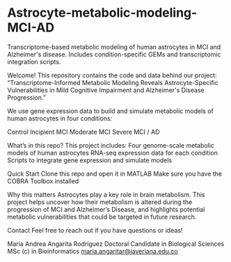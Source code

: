# Astrocyte-metabolic-modeling-MCI-AD
Transcriptome-based metabolic modeling of human astrocytes in MCI and Alzheimer's disease. Includes condition-specific GEMs and transcriptomic integration scripts.

Welcome! This repository contains the code and data behind our project:
“Transcriptome-Informed Metabolic Modeling Reveals Astrocyte-Specific Vulnerabilities in Mild Cognitive Impairment and Alzheimer's Disease Progression.”

We use gene expression data to build and simulate metabolic models of human astrocytes in four conditions:

Control
Incipient MCI
Moderate MCI
Severe MCI / AD

What’s in this repo?
This project includes:
Four genome-scale metabolic models of human astrocytes
RNA-seq expression data for each condition
Scripts to integrate gene expression and simulate models

Quick Start
Clone this repo and open it in MATLAB
Make sure you have the COBRA Toolbox installed

Why this matters
Astrocytes play a key role in brain metabolism.
This project helps uncover how their metabolism is altered during the progression of MCI and Alzheimer’s Disease, and highlights potential metabolic vulnerabilities that could be targeted in future research.

Contact
Feel free to reach out if you have questions or ideas!

Maria Andrea Angarita Rodríguez
Doctoral Candidate in Biological Sciences
MSc (c) in Bioinformatics
maria.angaritar@javeriana.edu.co

